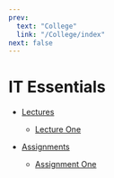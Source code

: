 ```yaml
---
prev:
  text: "College"
  link: "/College/index"
next: false
---
```


# IT Essentials

- [Lectures](Lectures/index.md)

  - [Lecture One](LectureOne.md)

- [Assignments](Assignments/index.md)
  - [Assignment One](Assignments/AssignmentOne.md)
